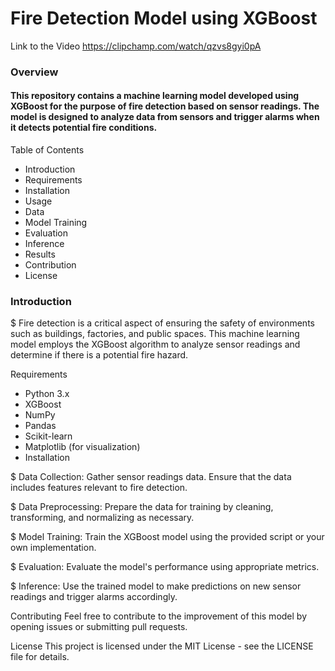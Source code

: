 # Fire Detection Model using XGBoost

Link to the Video 
https://clipchamp.com/watch/qzvs8gyi0pA

### Overview
#### This repository contains a machine learning model developed using XGBoost for the purpose of fire detection based on sensor readings. The model is designed to analyze data from sensors and trigger alarms when it detects potential fire conditions.

Table of Contents
* Introduction
* Requirements
* Installation
* Usage
* Data
* Model Training
* Evaluation
* Inference
* Results
* Contribution
* License

### Introduction
$ Fire detection is a critical aspect of ensuring the safety of environments such as buildings, factories, and public spaces. This machine learning model employs the XGBoost algorithm to analyze sensor readings and determine if there is a potential fire hazard.

Requirements
* Python 3.x
* XGBoost
* NumPy
* Pandas
* Scikit-learn
* Matplotlib (for visualization)
* Installation


$ Data Collection: Gather sensor readings data. Ensure that the data includes features relevant to fire detection.

$ Data Preprocessing: Prepare the data for training by cleaning, transforming, and normalizing as necessary.

$ Model Training: Train the XGBoost model using the provided script or your own implementation.

$ Evaluation: Evaluate the model's performance using appropriate metrics.

$ Inference: Use the trained model to make predictions on new sensor readings and trigger alarms accordingly.

Contributing
Feel free to contribute to the improvement of this model by opening issues or submitting pull requests.

License
This project is licensed under the MIT License - see the LICENSE file for details.
